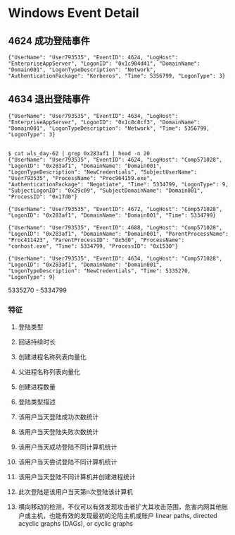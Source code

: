 # Windows Event Detail
## 4624 成功登陆事件
```
{"UserName": "User793535", "EventID": 4624, "LogHost": "EnterpriseAppServer", "LogonID": "0x1c904d41", "DomainName": "Domain001", "LogonTypeDescription": "Network", "AuthenticationPackage": "Kerberos", "Time": 5356799, "LogonType": 3}
```



## 4634 退出登陆事件
```
{"UserName": "User793535", "EventID": 4634, "LogHost": "EnterpriseAppServer", "LogonID": "0x1c8c8cf3", "DomainName": "Domain001", "LogonTypeDescription": "Network", "Time": 5356799, "LogonType": 3}
```


## 



#### 
```
$ cat wls_day-62 | grep 0x283af1 | head -n 20
{"UserName": "User793535", "EventID": 4624, "LogHost": "Comp571028", "LogonID": "0x283af1", "DomainName": "Domain001", "LogonTypeDescription": "NewCredentials", "SubjectUserName": "User793535", "ProcessName": "Proc964159.exe", "AuthenticationPackage": "Negotiate", "Time": 5334799, "LogonType": 9, "SubjectLogonID": "0x29c09", "SubjectDomainName": "Domain001", "ProcessID": "0x17d0"}

{"UserName": "User793535", "EventID": 4672, "LogHost": "Comp571028", "LogonID": "0x283af1", "DomainName": "Domain001", "Time": 5334799}

{"UserName": "User793535", "EventID": 4688, "LogHost": "Comp571028", "LogonID": "0x283af1", "DomainName": "Domain001", "ParentProcessName": "Proc411423", "ParentProcessID": "0x5d0", "ProcessName": "conhost.exe", "Time": 5334799, "ProcessID": "0x1530"}

{"UserName": "User793535", "EventID": 4634, "LogHost": "Comp571028", "LogonID": "0x283af1", "DomainName": "Domain001", "LogonTypeDescription": "NewCredentials", "Time": 5335270, "LogonType": 9}

```


5335270 - 5334799


### 特征
1. 登陆类型
2. 回话持续时长
3. 创建进程名称列表向量化
4. 父进程名称列表向量化
5. 创建进程数量

6. 登陆类型描述
7. 该用户当天登陆成功次数统计
8. 该用户当天登陆失败次数统计

9. 该用户当天成功登陆不同计算机统计
10. 该用户当天尝试登陆不同计算机统计

11. 该用户当天登陆不同计算机并创建进程统计

13. 此次登陆是该用户当天第n次登陆该计算机


1. 横向移动的检测，不仅可以有效发现攻击者扩大其攻击范围，危害内网其他账户或主机，也能有效的发现最初的沦陷主机或账户
linear paths, directed acyclic graphs (DAGs), or cyclic graphs
